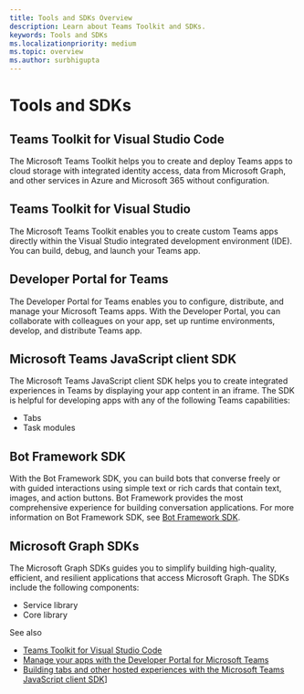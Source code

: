 ```yaml
---
title: Tools and SDKs Overview
description: Learn about Teams Toolkit and SDKs.
keywords: Tools and SDKs
ms.localizationpriority: medium
ms.topic: overview
ms.author: surbhigupta
---
```


# Tools and SDKs

## Teams Toolkit for Visual Studio Code

The Microsoft Teams Toolkit helps you to create and deploy Teams apps to cloud storage with integrated identity access, data from Microsoft Graph, and other services in Azure and Microsoft 365 without configuration.

## Teams Toolkit for Visual Studio

The Microsoft Teams Toolkit enables you to create custom Teams apps directly within the Visual Studio integrated development environment (IDE). You can build, debug, and launch your Teams app.

## Developer Portal for Teams

The Developer Portal for Teams enables you to configure, distribute, and manage your Microsoft Teams apps. With the Developer Portal, you can collaborate with colleagues on your app, set up runtime environments, develop, and distribute Teams app.

## Microsoft Teams JavaScript client SDK

The Microsoft Teams JavaScript client SDK helps you to create integrated experiences in Teams by displaying your app content in an iframe. The SDK is helpful for developing apps with any of the following Teams capabilities:

* Tabs
* Task modules

## Bot Framework SDK

With the Bot Framework SDK, you can build bots that converse freely or with guided interactions using simple text or rich cards that contain text, images, and action buttons. Bot Framework provides the most comprehensive experience for building conversation applications. For more information on Bot Framework SDK, see [Bot Framework SDK](https://github.com/Microsoft/botframework-sdk).

## Microsoft Graph SDKs

The Microsoft Graph SDKs guides you to simplify building high-quality, efficient, and resilient applications that access Microsoft Graph. The SDKs include the following components:

* Service library
* Core library

See also

* [Teams Toolkit for Visual Studio Code](../../toolkit/visual-studio-code-toolkit-overview.md)
* [Manage your apps with the Developer Portal for Microsoft Teams](teams-developer-portal.md)
* [Building tabs and other hosted experiences with the Microsoft Teams JavaScript client SDK](../../tabs/how-to/using-teams-client-sdk.md)]

